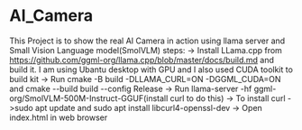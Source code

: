# AI_Camera
This Project is to show the real AI Camera in action using llama server and Small Vision Language model(SmolVLM)
steps:
-> Install LLama.cpp from https://github.com/ggml-org/llama.cpp/blob/master/docs/build.md and build it. I am using Ubantu desktop with GPU and I also used CUDA toolkit to build kit
-> Run cmake -B build -DLLAMA_CURL=ON -DGGML_CUDA=ON and cmake --build build --config Release
-> Run llama-server -hf ggml-org/SmolVLM-500M-Instruct-GGUF(install curl to do this)
-> To install curl ->sudo apt update and sudo apt install libcurl4-openssl-dev
-> Open index.html in web browser
